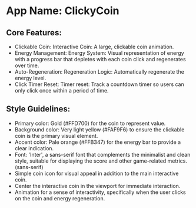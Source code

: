 # **App Name**: ClickyCoin

## Core Features:

- Clickable Coin: Interactive Coin: A large, clickable coin animation.
- Energy Management: Energy System: Visual representation of energy with a progress bar that depletes with each coin click and regenerates over time.
- Auto-Regeneration: Regeneration Logic: Automatically regenerate the energy level.
- Click Timer Reset: Timer reset: Track a countdown timer so users can only click once within a period of time.

## Style Guidelines:

- Primary color: Gold (#FFD700) for the coin to represent value.
- Background color: Very light yellow (#FAF9F6) to ensure the clickable coin is the primary visual element.
- Accent color: Pale orange (#FFB347) for the energy bar to provide a clear indication.
- Font: 'Inter', a sans-serif font that complements the minimalist and clean style, suitable for displaying the score and other game-related metrics. (sans-serif)
- Simple coin icon for visual appeal in addition to the main interactive coin.
- Center the interactive coin in the viewport for immediate interaction.
- Animation for a sense of interactivity, specifically when the user clicks on the coin and energy regeneration.